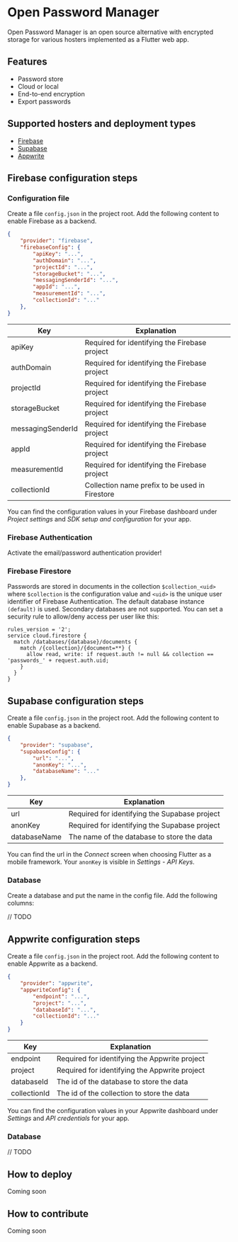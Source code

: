 # Open Password Manager
Open Password Manager is an open source alternative with encrypted storage for various hosters implemented as a Flutter web app.

## Features

- Password store
- Cloud or local
- End-to-end encryption
- Export passwords

## Supported hosters and deployment types

- [Firebase](https://firebase.google.com/) 
- [Supabase](https://supabase.com/) 
- [Appwrite](https://appwrite.io/) 

## Firebase configuration steps

### Configuration file

Create a file `config.json` in the project root. Add the following content to enable Firebase as a backend.

```json
{
    "provider": "firebase",
    "firebaseConfig": {
        "apiKey": "...",
        "authDomain": "...",
        "projectId": "...",
        "storageBucket": "...",
        "messagingSenderId": "...",
        "appId": "...",
        "measurementId": "...",
        "collectionId": "..."
    },
}
```

| Key | Explanation |
| --- | --- |
| apiKey | Required for identifying the Firebase project |
| authDomain | Required for identifying the Firebase project |
| projectId | Required for identifying the Firebase project |
| storageBucket | Required for identifying the Firebase project |
| messagingSenderId | Required for identifying the Firebase project |
| appId | Required for identifying the Firebase project |
| measurementId | Required for identifying the Firebase project |
| collectionId | Collection name prefix to be used in Firestore |

You can find the configuration values in your Firebase dashboard under *Project settings* and *SDK setup and configuration* for your app.

### Firebase Authentication

Activate the email/password authentication provider!

### Firebase Firestore

Passwords are stored in documents in the collection `$collection_<uid>` where `$collection` is the configuration value and `<uid>` is the unique user identifier of Firebase Authentication. The default database instance `(default)` is used. Secondary databases are not supported. You can set a security rule to allow/deny access per user like this:

```
rules_version = '2';
service cloud.firestore {
  match /databases/{database}/documents {
    match /{collection}/{document=**} {
      allow read, write: if request.auth != null && collection == 'passwords_' + request.auth.uid;
    }
  }
}
```

## Supabase configuration steps

Create a file `config.json` in the project root. Add the following content to enable Supabase as a backend.

```json
{
    "provider": "supabase",
    "supabaseConfig": {
        "url": "...",
        "anonKey": "...",
        "databaseName": "..."
    },
}
```

| Key | Explanation |
| --- | --- |
| url | Required for identifying the Supabase project |
| anonKey | Required for identifying the Supabase project |
| databaseName | The name of the database to store the data |

You can find the url in the *Connect* screen when choosing Flutter as a mobile framework. Your `anonKey` is visible in *Settings* - *API Keys*.

### Database

Create a database and put the name in the config file. Add the following columns:

// TODO

## Appwrite configuration steps

Create a file `config.json` in the project root. Add the following content to enable Appwrite as a backend.

```json
{
    "provider": "appwrite",
    "appwriteConfig": {
        "endpoint": "...",
        "project": "...",
        "databaseId": "...",
        "collectionId": "..."
    }
}
```

| Key | Explanation |
| --- | --- |
| endpoint | Required for identifying the Appwrite project |
| project | Required for identifying the Appwrite project |
| databaseId | The id of the database to store the data |
| collectionId | The id of the collection to store the data |

You can find the configuration values in your Appwrite dashboard under *Settings* and *API credentials* for your app.

### Database

// TODO

## How to deploy

Coming soon

## How to contribute

Coming soon
